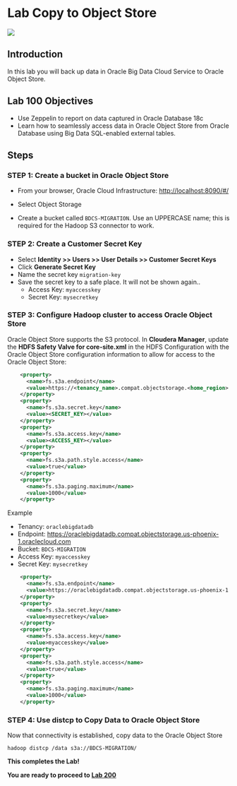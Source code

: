 # Lab Copy to Object Store
  ![](images/100/Title-100.png)

## Introduction

In this lab you will back up data in Oracle Big Data Cloud Service to Oracle Object Store.

## Lab 100 Objectives

- Use Zeppelin to report on data captured in Oracle Database 18c
- Learn how to seamlessly access data in Oracle Object Store from Oracle Database using Big Data SQL-enabled external tables.

## Steps

### **STEP 1:** Create a bucket in Oracle Object Store

* From your browser, Oracle Cloud Infrastructure:
  [http://localhost:8090/#/](http://localhost:8090/#/)

* Select Object Storage

* Create a bucket called `BDCS-MIGRATION`.  Use an UPPERCASE name; this is required for the Hadoop S3 connector to work.

### **STEP 2:** Create a Customer Secret Key

* Select **Identity >> Users >> User Details >> Customer Secret Keys**
* Click **Generate Secret Key**
* Name the secret key `migration-key`
* Save the secret key to a safe place.  It will not be shown again..
    * Access Key: `myaccesskey`
    * Secret Key: `mysecretkey`


### **STEP 3:** Configure Hadoop cluster to access Oracle Object Store
Oracle Object Store supports the S3 protocol.  In **Cloudera Manager**, update the **HDFS Safety Valve for core-site.xml** in the HDFS Configuration with the Oracle Object Store configuration information to allow for access to the Oracle Object Store:

```xml
    <property>
      <name>fs.s3a.endpoint</name>
      <value>https://<tenancy_name>.compat.objectstorage.<home_region>.oraclecloud.com</value>
    </property>
    <property>
      <name>fs.s3a.secret.key</name>
      <value><SECRET_KEY></value>
    </property>
    <property>
      <name>fs.s3a.access.key</name>
      <value><ACCESS_KEY></value>
    </property>
    <property>
      <name>fs.s3a.path.style.access</name>
      <value>true</value>
    </property>
    <property>
      <name>fs.s3a.paging.maximum</name>
      <value>1000</value>
    </property>
```

Example
* Tenancy:  `oraclebigdatadb`
* Endpoint: https://oraclebigdatadb.compat.objectstorage.us-phoenix-1.oraclecloud.com
* Bucket:  `BDCS-MIGRATION`
* Access Key: `myaccesskey`
* Secret Key: `mysecretkey`
```xml
    <property>
      <name>fs.s3a.endpoint</name>
      <value>https://oraclebigdatadb.compat.objectstorage.us-phoenix-1.oraclecloud.com</value>
    </property>
    <property>
      <name>fs.s3a.secret.key</name>
      <value>mysecretkey</value>
    </property>
    <property>
      <name>fs.s3a.access.key</name>
      <value>myaccesskey</value>
    </property>
    <property>
      <name>fs.s3a.path.style.access</name>
      <value>true</value>
    </property>
    <property>
      <name>fs.s3a.paging.maximum</name>
      <value>1000</value>
    </property>
```

### **STEP 4:** Use distcp to Copy Data to Oracle Object Store
Now that connectivity is established, copy data to the Oracle Object Store

    hadoop distcp /data s3a://BDCS-MIGRATION/


**This completes the Lab!**

**You are ready to proceed to [Lab 200](LabGuide200.md)**
